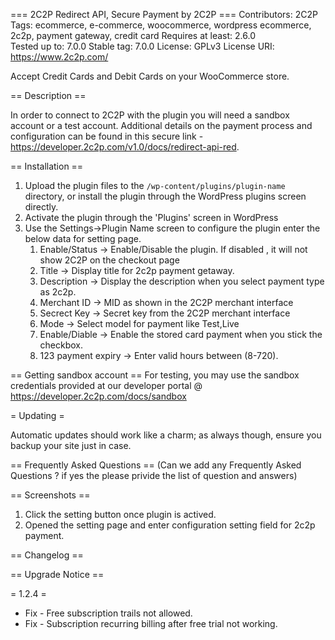 === 2C2P Redirect API, Secure Payment by 2C2P  ===
Contributors: 2C2P
Tags: ecommerce, e-commerce, woocommerce, wordpress ecommerce, 2c2p, payment gateway, credit card
Requires at least: 2.6.0  
Tested up to: 7.0.0
Stable tag: 7.0.0
License: GPLv3
License URI: https://www.2c2p.com/

Accept Credit Cards and Debit Cards on your WooCommerce store.

== Description == 

In order to connect to 2C2P with the plugin you will need a sandbox account or a test account.
Additional details on the payment process and configuration can be found in this secure link - https://developer.2c2p.com/v1.0/docs/redirect-api-red.

== Installation == 

1. Upload the plugin files to the `/wp-content/plugins/plugin-name` directory, or install the plugin through the WordPress plugins screen directly.
2. Activate the plugin through the 'Plugins' screen in WordPress
3. Use the Settings->Plugin Name screen to configure the plugin enter the below data for setting page.
	1. Enable/Status -> Enable/Disable the plugin. If disabled , it will not show 2C2P on the checkout page
	2. Title      	 -> Display title for 2c2p payment getaway.
	3. Description   -> Display the description when you select payment type as 2c2p.
	2. Merchant ID   -> MID as shown in the 2C2P merchant interface
	3. Secrect Key   -> Secret key from the 2C2P merchant interface
	4. Mode			 -> Select model for payment like Test,Live
	5. Enable/Diable -> Enable the stored card payment when you stick the checkbox.
	6. 123 payment expiry -> Enter valid hours between (8-720).	

== Getting sandbox account == 
For testing, you may use the sandbox credentials provided at our developer portal @ https://developer.2c2p.com/docs/sandbox

= Updating =

Automatic updates should work like a charm; as always though, ensure you backup your site just in case.

== Frequently Asked Questions == (Can we add any Frequently Asked Questions ? if yes the please privide the list of question and answers)

== Screenshots == 

1. Click the setting button once plugin is actived.
2. Opened the setting page and enter configuration setting field for 2c2p payment.

== Changelog == 

== Upgrade Notice == 

= 1.2.4 =
* Fix - Free subscription trails not allowed.
* Fix - Subscription recurring billing after free trial not working.